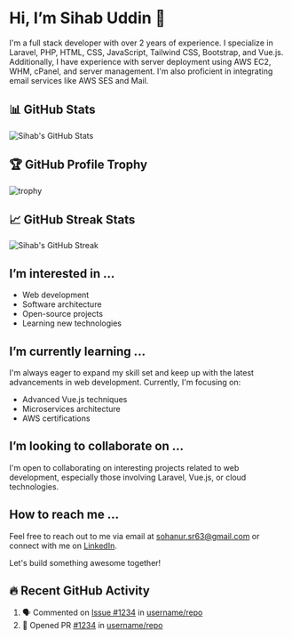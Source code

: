 # Hi, I’m Sihab Uddin 👋

I'm a full stack developer with over 2 years of experience. I specialize in Laravel, PHP, HTML, CSS, JavaScript, Tailwind CSS, Bootstrap, and Vue.js. Additionally, I have experience with server deployment using AWS EC2, WHM, cPanel, and server management. I'm also proficient in integrating email services like AWS SES and Mail.

## 📊 GitHub Stats
![Sihab's GitHub Stats](https://github-readme-stats.vercel.app/api?username=sihab143&show_icons=true&theme=radical&count_private=true&include_all_commits=true&token=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)


## 🏆 GitHub Profile Trophy
![trophy](https://github-profile-trophy.vercel.app/?username=sihab143&theme=onedark&include_all_commits=true&count_private=true&token=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)


## 📈 GitHub Streak Stats
![Sihab's GitHub Streak](https://github-readme-streak-stats.herokuapp.com/?user=sihab143&theme=radical)

## I’m interested in ...
- Web development
- Software architecture
- Open-source projects
- Learning new technologies

## I’m currently learning ...
I'm always eager to expand my skill set and keep up with the latest advancements in web development. Currently, I'm focusing on:
- Advanced Vue.js techniques
- Microservices architecture
- AWS certifications

## I’m looking to collaborate on ...
I'm open to collaborating on interesting projects related to web development, especially those involving Laravel, Vue.js, or cloud technologies.

## How to reach me ...
Feel free to reach out to me via email at sohanur.sr63@gmail.com or connect with me on [LinkedIn](https://www.linkedin.com/in/sihab-uddin).

Let's build something awesome together!

## 🔥 Recent GitHub Activity
<!--START_SECTION:activity-->
1. 🗣 Commented on [Issue #1234](https://github.com/username/repo/issues/1234) in [username/repo](https://github.com/username/repo)
2. 💪 Opened PR [#1234](https://github.com/username/repo/pull/1234) in [username/repo](https://github.com/username/repo)
<!--END_SECTION:activity-->
